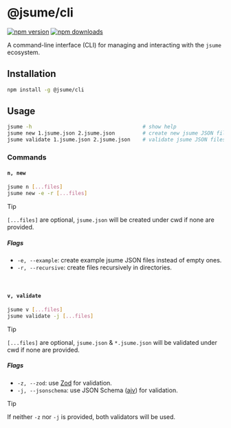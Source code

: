 # @jsume/cli

[![npm version][ver-img-src]][pkg-href]
[![npm downloads][dls-img-src]][pkg-href]

A command-line interface (CLI) for managing and interacting with the `jsume` ecosystem.

## Installation

```bash
npm install -g @jsume/cli
```

## Usage

```bash
jsume -h                                    # show help
jsume new 1.jsume.json 2.jsume.json         # create new jsume JSON files
jsume validate 1.jsume.json 2.jsume.json    # validate jsume JSON files
```

### Commands

#### `n, new`

```bash
jsume n [...files]
jsume new -e -r [...files]
```

> [!TIP]
> `[...files]` are optional, `jsume.json` will be created under cwd if none are provided.

##### Flags

- `-e, --example`: create example jsume JSON files instead of empty ones.
- `-r, --recursive`: create files recursively in directories.

<br>

#### `v, validate`

```bash
jsume v [...files]
jsume validate -j [...files]
```

> [!TIP]
> `[...files]` are optional, `jsume.json` & `*.jsume.json` will be validated under cwd if none are provided.

##### Flags

- `-z, --zod`: use [Zod](https://zod.dev) for validation.
- `-j, --jsonschema`: use JSON Schema ([ajv](https://ajv.js.org)) for validation.

> [!TIP]
> If neither `-z` nor `-j` is provided, both validators will be used.

<!-- Badges -->

[ver-img-src]: <https://img.shields.io/npm/v/%40jsume%2Fcli> "npm version image"
[dls-img-src]: <https://img.shields.io/npm/dm/%40jsume%2Fcli> "npm downloads image"
[pkg-href]: <https://npmjs.com/package/@jsume/cli> "npm packge page"
